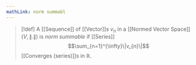 ```yaml
---
mathLink: norm summabl
---
```

>[!def]
>A [[Sequence]] of [[Vector]]s $v_n$ in a [[Normed Vector Space]] $(V,\|.\|)$ is *norm summable* if [[Series]] $$\sum_{n=1}^{\infty}\|v_{n}\|$$[[Converges (series)]]s in $\mathbb{R}$.
